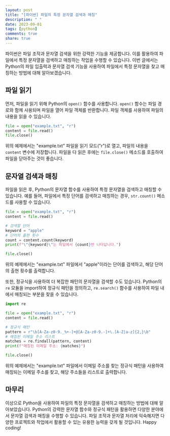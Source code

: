 ```yaml
---
layout: post
title: "[파이썬] 파일의 특정 문자열 검색과 매칭"
description: " "
date: 2023-09-01
tags: [python]
comments: true
share: true
---
```


파이썬은 파일 조작과 문자열 검색을 위한 강력한 기능을 제공합니다. 이를 활용하여 파일에서 특정 문자열을 검색하고 매칭하는 작업을 수행할 수 있습니다. 이번 글에서는 Python의 파일 입출력과 문자열 검색 기능을 사용하여 파일에서 특정 문자열을 찾고 매칭하는 방법에 대해 알아보겠습니다.

## 파일 읽기

먼저, 파일을 읽기 위해 Python의 `open()` 함수를 사용합니다. `open()` 함수는 파일 경로와 함께 사용되며 파일을 열어 파일 객체를 반환합니다. 파일 객체를 사용하여 파일의 내용을 읽을 수 있습니다.

```python
file = open("example.txt", "r")
content = file.read()
file.close()
```

위의 예제에서는 "example.txt" 파일을 읽기 모드("r")로 열고, 파일의 내용을 `content` 변수에 저장합니다. 파일을 다 읽은 후에는 `file.close()` 메소드를 호출하여 파일을 닫아주는 것이 좋습니다.

## 문자열 검색과 매칭

파일을 읽은 후, Python의 문자열 함수를 사용하여 특정 문자열을 검색하고 매칭할 수 있습니다. 예를 들어, 파일에서 특정 단어를 검색하고 매칭하는 경우, `str.count()` 메소드를 사용할 수 있습니다.

```python
file = open("example.txt", "r")
content = file.read()

# 검색할 단어
keyword = "apple"
# 단어의 출현 횟수
count = content.count(keyword)
print(f"\"{keyword}\"는 파일에서 {count}번 나타납니다.")

file.close()
```

위의 예제에서는 "example.txt" 파일에서 "apple"이라는 단어를 검색하고, 해당 단어의 출현 횟수를 출력합니다.

또한, 정규식을 사용하여 더 복잡한 패턴의 문자열을 검색할 수도 있습니다. Python의 `re` 모듈을 import하여 정규식 패턴을 정의하고, `re.search()` 함수를 사용하여 파일 내에서 매칭되는 부분을 찾을 수 있습니다.

```python
import re

file = open("example.txt", "r")
content = file.read()

# 정규식 패턴
pattern = r"\b[A-Za-z0-9._%+-]+@[A-Za-z0-9.-]+\.[A-Z|a-z]{2,}\b"
# 매칭된 이메일 주소 리스트
matches = re.findall(pattern, content)
print(f"매칭된 이메일 주소: {matches}")

file.close()
```

위의 예제에서는 "example.txt" 파일에서 이메일 주소를 찾는 정규식 패턴을 사용하여 매칭되는 이메일 주소를 찾고, 해당 주소들을 리스트로 출력합니다.

## 마무리

이상으로 Python을 사용하여 파일의 특정 문자열을 검색하고 매칭하는 방법에 대해 알아보았습니다. Python의 강력한 문자열 함수와 정규식 패턴을 활용하면 다양한 분야에서 문자열 검색과 매칭을 수행할 수 있습니다. 파일 조작과 문자열 처리에 익숙해지면 다양한 프로젝트와 작업에서 활용할 수 있는 유용한 능력을 갖게 될 것입니다. Happy coding!